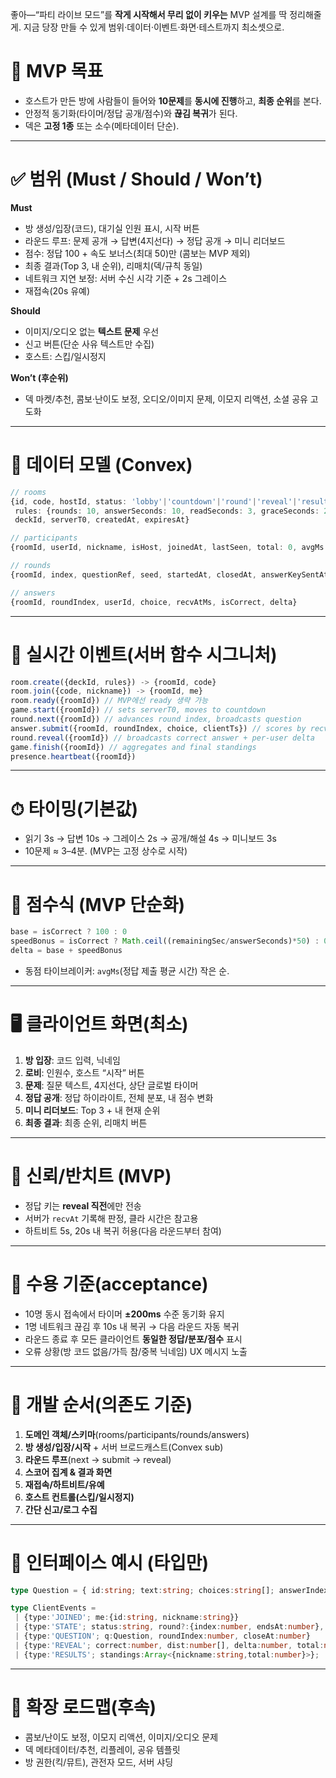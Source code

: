 좋아—“파티 라이브 모드”를 **작게 시작해서 무리 없이 키우는** MVP 설계를 딱 정리해줄게. 지금 당장 만들 수 있게 범위·데이터·이벤트·화면·테스트까지 최소셋으로.

# 🎯 MVP 목표

* 호스트가 만든 방에 사람들이 들어와 **10문제**를 **동시에 진행**하고, **최종 순위**를 본다.
* 안정적 동기화(타이머/정답 공개/점수)와 **끊김 복귀**가 된다.
* 덱은 **고정 1종** 또는 소수(메타데이터 단순).

---

# ✅ 범위 (Must / Should / Won’t)

**Must**

* 방 생성/입장(코드), 대기실 인원 표시, 시작 버튼
* 라운드 루프: 문제 공개 → 답변(4지선다) → 정답 공개 → 미니 리더보드
* 점수: 정답 100 + 속도 보너스(최대 50)만 (콤보는 MVP 제외)
* 최종 결과(Top 3, 내 순위), 리매치(덱/규칙 동일)
* 네트워크 지연 보정: 서버 수신 시각 기준 + 2s 그레이스
* 재접속(20s 유예)

**Should**

* 이미지/오디오 없는 **텍스트 문제** 우선
* 신고 버튼(단순 사유 텍스트만 수집)
* 호스트: 스킵/일시정지

**Won’t (후순위)**

* 덱 마켓/추천, 콤보·난이도 보정, 오디오/이미지 문제, 이모지 리액션, 소셜 공유 고도화

---

# 🧱 데이터 모델 (Convex)

```ts
// rooms
{id, code, hostId, status: 'lobby'|'countdown'|'round'|'reveal'|'results',
 rules: {rounds: 10, answerSeconds: 10, readSeconds: 3, graceSeconds: 2},
 deckId, serverT0, createdAt, expiresAt}

// participants
{roomId, userId, nickname, isHost, joinedAt, lastSeen, total: 0, avgMs: 0, answers: number}

// rounds
{roomId, index, questionRef, seed, startedAt, closedAt, answerKeySentAt}

// answers
{roomId, roundIndex, userId, choice, recvAtMs, isCorrect, delta}
```

---

# 🔌 실시간 이벤트(서버 함수 시그니처)

```ts
room.create({deckId, rules}) -> {roomId, code}
room.join({code, nickname}) -> {roomId, me}
room.ready({roomId}) // MVP에선 ready 생략 가능
game.start({roomId}) // sets serverT0, moves to countdown
round.next({roomId}) // advances round index, broadcasts question
answer.submit({roomId, roundIndex, choice, clientTs}) // scores by recvAt
round.reveal({roomId}) // broadcasts correct answer + per-user delta
game.finish({roomId}) // aggregates and final standings
presence.heartbeat({roomId})
```

---

# ⏱ 타이밍(기본값)

* 읽기 3s → 답변 10s → 그레이스 2s → 공개/해설 4s → 미니보드 3s
* 10문제 ≈ 3–4분. (MVP는 고정 상수로 시작)

---

# 🧮 점수식 (MVP 단순화)

```ts
base = isCorrect ? 100 : 0
speedBonus = isCorrect ? Math.ceil((remainingSec/answerSeconds)*50) : 0
delta = base + speedBonus
```

* 동점 타이브레이커: `avgMs`(정답 제출 평균 시간) 작은 순.

---

# 🖥 클라이언트 화면(최소)

1. **방 입장**: 코드 입력, 닉네임
2. **로비**: 인원수, 호스트 “시작” 버튼
3. **문제**: 질문 텍스트, 4지선다, 상단 글로벌 타이머
4. **정답 공개**: 정답 하이라이트, 전체 분포, 내 점수 변화
5. **미니 리더보드**: Top 3 + 내 현재 순위
6. **최종 결과**: 최종 순위, 리매치 버튼

---

# 🔐 신뢰/반치트 (MVP)

* 정답 키는 **reveal 직전**에만 전송
* 서버가 `recvAt` 기록해 판정, 클라 시간은 참고용
* 하트비트 5s, 20s 내 복귀 허용(다음 라운드부터 참여)

---

# 🧪 수용 기준(acceptance)

* 10명 동시 접속에서 타이머 **±200ms** 수준 동기화 유지
* 1명 네트워크 끊김 후 10s 내 복귀 → 다음 라운드 자동 복귀
* 라운드 종료 후 모든 클라이언트 **동일한 정답/분포/점수** 표시
* 오류 상황(방 코드 없음/가득 참/중복 닉네임) UX 메시지 노출

---

# 🧰 개발 순서(의존도 기준)

1. **도메인 객체/스키마**(rooms/participants/rounds/answers)
2. **방 생성/입장/시작** + 서버 브로드캐스트(Convex sub)
3. **라운드 루프**(next → submit → reveal)
4. **스코어 집계 & 결과 화면**
5. **재접속/하트비트/유예**
6. **호스트 컨트롤(스킵/일시정지)**
7. **간단 신고/로그 수집**

---

# 🧱 인터페이스 예시 (타입만)

```ts
type Question = { id:string; text:string; choices:string[]; answerIndex:number; };

type ClientEvents =
 | {type:'JOINED'; me:{id:string, nickname:string}}
 | {type:'STATE'; status:string, round?:{index:number, endsAt:number}, serverNow:number}
 | {type:'QUESTION'; q:Question, roundIndex:number, closeAt:number}
 | {type:'REVEAL'; correct:number, dist:number[], delta:number, total:number, rank:number}
 | {type:'RESULTS'; standings:Array<{nickname:string,total:number}>};
```

---

# 🚀 확장 로드맵(후속)

* 콤보/난이도 보정, 이모지 리액션, 이미지/오디오 문제
* 덱 메타데이터/추천, 리플레이, 공유 템플릿
* 방 권한(킥/뮤트), 관전자 모드, 서버 샤딩